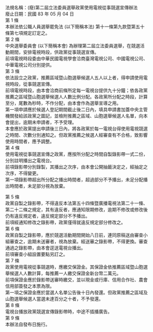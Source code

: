 法規名稱：(廢)第二屆立法委員選舉政黨使用電視從事競選宣傳辦法  
廢止日期：民國 83 年 05 月 04 日  
第 1 條  
本辦法依公職人員選舉罷免法 (以下簡稱本法) 第十一條第九款暨第五十  
條第七項規定訂定之。  
第 2 條  
中央選舉委員會 (以下簡稱本會) 為辦理第二屆立法委員選舉，在競選活  
動期間，安排電視時段，供政黨從事競選宣傳。  
前項電視時段委由中華民國電視學會洽商臺灣電視公司、中國電視公司、  
中華電視公司分別提供。  
第 3 條  
依法設立之政黨，推薦區域暨山胞選舉候選人五人以上者，得申請使用電  
視時段，從事競選宣傳。  
前項電視時段，由本會洽商前條所定每一電視台提供九十分鐘；依各政黨  
推薦之區域暨山胞選舉候選人人數比例分配。各政黨所分配之時段，計算  
至分，尾數為秒時，不作分配，由本會作為選舉宣導之用。  
第一項申請應於候選人登記期間截止後二日內，填具申請書加蓋中央主管  
機關發給該政黨之圖記，並檢附推薦之區域、山胞選舉候選人名單，向本  
會提出，逾期未申請者，不予受理。  
本會應於政黨提出申請後三日內，將各政黨於每一電視台得使用電視競選  
之時間、次數分別通知之。但政黨推薦之候選人經審查有不合格，致影響  
使用時間者，應予調整。  
第 4 條  
使用電視從事競選宣傳之政黨，應按所分配之時間自製錄影帶一式二份，  
分別註明播出之電視台。  
前項錄影帶分別錄製，其播出之次序，由本會公開抽籤決定之，經抽定之  
次序，不得變更。  
第一項錄影帶超出所分配之播出時間者，超過部分不予播出，未足分配播  
出時間者，未足部分視為放棄。  


第 5 條  
政黨自製之錄影帶，不得違反本法第五十四條暨廣播電視法第二十一條、  
第二十二條之規定，其有違反者，應通知限期修改，逾期不修改或修改後  
仍有違反規定者，違反規定部分不予播出。  
前項經通知修改之錄影帶，政黨僅得就違反規定部分修改之。  
第 6 條  
政黨自製之錄影帶，應於競選活動期間開始八日前，連同原稿送由審查小  
組審查之，逾期未送審者，視為放棄。經送審之錄影帶，不得更換。審查  
通過之錄影帶，由本會逕送電視台播出。  
前項審查小組設置要點另訂之。  
第 7 條  
政黨使用電視從事競選時，應繳交保證金。其保證金依推薦區域暨山胞選  
舉候選人人數計算，每推薦一人繳交保證金新台幣二萬元。  
前項保證金應於錄影帶送審時繳交，並以現金或行庫、信用合作社、農會  
信用部簽發之本票為限。  
第一項之保證金應於當選人名單公告後十日內發還。但政黨推薦之區域及  
山胞選舉候選人當選未達百分之十者，不予發還。  
第 8 條  
電視台播放政黨競選宣傳錄影帶時，中途不插播廣告。  
第 9 條  
本辦法自發布日施行。  


